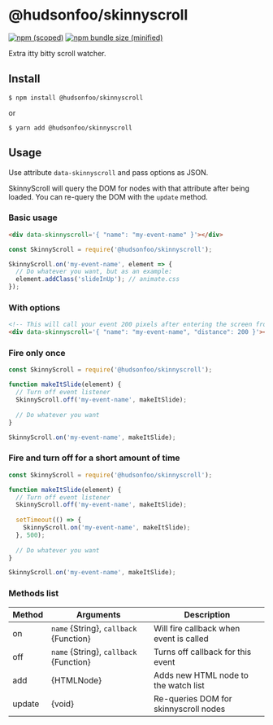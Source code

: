 # @hudsonfoo/skinnyscroll

[![npm (scoped)](https://img.shields.io/npm/v/@hudsonfoo/skinnyscroll.svg)](https://www.npmjs.com/package/@hudsonfoo/skinnyscroll)
[![npm bundle size (minified)](https://img.shields.io/bundlephobia/min/@hudsonfoo/skinnyscroll.svg)](https://www.npmjs.com/package/@hudsonfoo/skinnyscroll)

Extra itty bitty scroll watcher.

## Install

```
$ npm install @hudsonfoo/skinnyscroll
```
or

```
$ yarn add @hudsonfoo/skinnyscroll
```

## Usage

Use attribute `data-skinnyscroll` and pass options as JSON.

SkinnyScroll will query the DOM for nodes with that attribute after being loaded. You can re-query the DOM with the `update` method.

### Basic usage

```html
<div data-skinnyscroll='{ "name": "my-event-name" }'></div>
```

```js
const SkinnyScroll = require('@hudsonfoo/skinnyscroll');

SkinnyScroll.on('my-event-name', element => {
  // Do whatever you want, but as an example:
  element.addClass('slideInUp'); // animate.css
});
```

### With options

```html
<!-- This will call your event 200 pixels after entering the screen from below -->
<div data-skinnyscroll='{ "name": "my-event-name", "distance": 200 }'></div>
```

### Fire only once

```js
const SkinnyScroll = require('@hudsonfoo/skinnyscroll');

function makeItSlide(element) {
  // Turn off event listener
  SkinnyScroll.off('my-event-name', makeItSlide);
  
  // Do whatever you want
}

SkinnyScroll.on('my-event-name', makeItSlide);
```

### Fire and turn off for a short amount of time

```js
const SkinnyScroll = require('@hudsonfoo/skinnyscroll');

function makeItSlide(element) {
  // Turn off event listener
  SkinnyScroll.off('my-event-name', makeItSlide);
  
  setTimeout(() => {
    SkinnyScroll.on('my-event-name', makeItSlide);
  }, 500);
  
  // Do whatever you want
}

SkinnyScroll.on('my-event-name', makeItSlide);
```

### Methods list

| Method | Arguments                              | Description                                   |
|--------|----------------------------------------|-----------------------------------------------|
| on     | `name` {String}, `callback` {Function} | Will fire callback when event is called       |
| off    | `name` {String}, `callback` {Function} | Turns off callback for this event             |
| add    | {HTMLNode}                             | Adds new HTML node to the watch list          |
| update | {void}                                 | Re-queries DOM for skinnyscroll nodes         |
